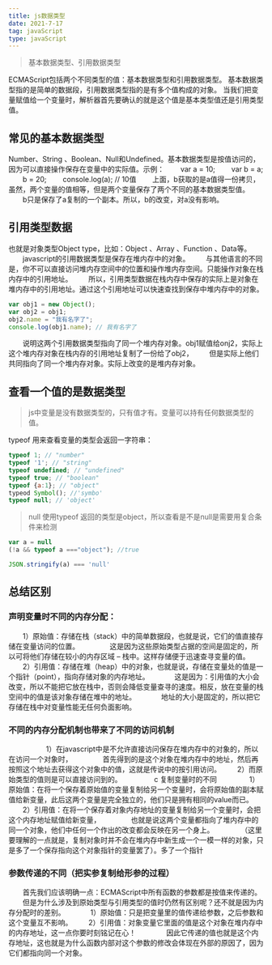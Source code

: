 ```yaml
---
title: js数据类型
date: 2021-7-17
tag: javaScript
type: javaScript
---
```


> 基本数据类型、引用数据类型

ECMAScript包括两个不同类型的值：基本数据类型和引用数据类型。
基本数据类型指的是简单的数据段，引用数据类型指的是有多个值构成的对象。
当我们把变量赋值给一个变量时，解析器首先要确认的就是这个值是基本类型值还是引用类型值。

## 常见的基本数据类型

Number、String 、Boolean、Null和Undefined。基本数据类型是按值访问的，因为可以直接操作保存在变量中的实际值。示例：
　　var a = 10;
　　var b = a;
　　b = 20;
　　console.log(a); // 10值
　　上面，b获取的是a值得一份拷贝，虽然，两个变量的值相等，但是两个变量保存了两个不同的基本数据类型值。
　　b只是保存了a复制的一个副本。所以，b的改变，对a没有影响。


## 引用类型数据
  也就是对象类型Object type，比如：Object 、Array 、Function 、Data等。
　　javascript的引用数据类型是保存在堆内存中的对象。
　　与其他语言的不同是，你不可以直接访问堆内存空间中的位置和操作堆内存空间。只能操作对象在栈内存中的引用地址。
　　所以，引用类型数据在栈内存中保存的实际上是对象在堆内存中的引用地址。通过这个引用地址可以快速查找到保存中堆内存中的对象。
```JavaScript
var obj1 = new Object();
var obj2 = obj1;
obj2.name = "我有名字了";
console.log(obj1.name); // 我有名字了
```
　　说明这两个引用数据类型指向了同一个堆内存对象。obj1赋值给onj2，实际上这个堆内存对象在栈内存的引用地址复制了一份给了obj2，
　　但是实际上他们共同指向了同一个堆内存对象。实际上改变的是堆内存对象。
## 查看一个值的是数据类型
>js中变量是没有数据类型的，只有值才有。变量可以持有任何数据类型的值。

typeof 用来查看变量的类型会返回一字符串：
```JavaScript
typeof 1; // "number"
typeof '1'; // "string"
typeof undefined; // "undefined"
typeof true; // "boolean"
typeof {a:1}; // "object"
typeod Symbol(); //'symbo'
typeof null; // 'object'
```
>null 使用typeof 返回的类型是object，所以查看是不是null是需要用复合条件来检测
```JavaScript
var a = null
(!a && typeof a ==="object"); //true

JSON.stringify(a) === 'null'
```

## 总结区别

### 声明变量时不同的内存分配：　
　　1）原始值：存储在栈（stack）中的简单数据段，也就是说，它们的值直接存储在变量访问的位置。
　　　　这是因为这些原始类型占据的空间是固定的，所以可将他们存储在较小的内存区域 – 栈中。这样存储便于迅速查寻变量的值。
　　2）引用值：存储在堆（heap）中的对象，也就是说，存储在变量处的值是一个指针（point），指向存储对象的内存地址。
　　　  这是因为：引用值的大小会改变，所以不能把它放在栈中，否则会降低变量查寻的速度。相反，放在变量的栈空间中的值是该对象存储在堆中的地址。
　　　  地址的大小是固定的，所以把它存储在栈中对变量性能无任何负面影响。

### 不同的内存分配机制也带来了不同的访问机制
　　　
　　1）在javascript中是不允许直接访问保存在堆内存中的对象的，所以在访问一个对象时，
　　　　首先得到的是这个对象在堆内存中的地址，然后再按照这个地址去获得这个对象中的值，这就是传说中的按引用访问。
　　2）而原始类型的值则是可以直接访问到的。
　　
　　c 复制变量时的不同
　　
　　1）原始值：在将一个保存着原始值的变量复制给另一个变量时，会将原始值的副本赋值给新变量，此后这两个变量是完全独立的，他们只是拥有相同的value而已。
　　2）引用值：在将一个保存着对象内存地址的变量复制给另一个变量时，会把这个内存地址赋值给新变量，
　　　　也就是说这两个变量都指向了堆内存中的同一个对象，他们中任何一个作出的改变都会反映在另一个身上。
　　　　（这里要理解的一点就是，复制对象时并不会在堆内存中新生成一个一模一样的对象，只是多了一个保存指向这个对象指针的变量罢了）。多了一个指针
　
### 参数传递的不同（把实参复制给形参的过程）

　　首先我们应该明确一点：ECMAScript中所有函数的参数都是按值来传递的。
　　但是为什么涉及到原始类型与引用类型的值时仍然有区别呢？还不就是因为内存分配时的差别。 　
　　1）原始值：只是把变量里的值传递给参数，之后参数和这个变量互不影响。
　　2）引用值：对象变量它里面的值是这个对象在堆内存中的内存地址，这一点你要时刻铭记在心！
　　　　因此它传递的值也就是这个内存地址，这也就是为什么函数内部对这个参数的修改会体现在外部的原因了，因为它们都指向同一个对象。
